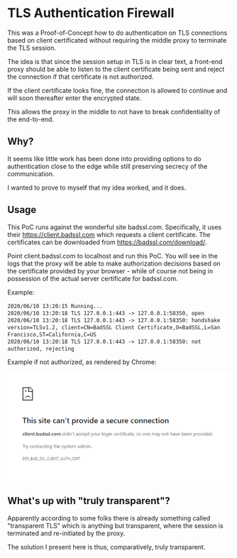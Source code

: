 # TLS Authentication Firewall

This was a Proof-of-Concept how to do authentication on TLS connections based
on client certificated without requiring the middle proxy to terminate the
TLS session.

The idea is that since the session setup in TLS is in clear text, a front-end
proxy should be able to listen to the client certificate being sent and reject
the connection if that certificate is not authorized.

If the client certificate looks fine, the connection is allowed to continue
and will soon thereafter enter the encrypted state.

This allows the proxy in the middle to not have to break confidentiality of
the end-to-end.

## Why?

It seems like little work has been done into providing options to do
authentication close to the edge while still preserving secrecy of the
communication.

I wanted to prove to myself that my idea worked, and it does.

## Usage

This PoC runs against the wonderful site badssl.com. Specifically, it uses
their https://client.badssl.com which requests a client certificate. The
certificates can be downloaded from https://badssl.com/download/.

Point client.badssl.com to localhost and run this PoC. You will see in the logs
that the proxy will be able to make authorization decisions based on the
certificate provided by your browser - while of course not being in possession
of the actual server certificate for badssl.com.

Example:

```
2020/06/10 13:20:15 Running...
2020/06/10 13:20:18 TLS 127.0.0.1:443 -> 127.0.0.1:58350, open
2020/06/10 13:20:18 TLS 127.0.0.1:443 -> 127.0.0.1:58350: handshake version=TLSv1.2, client=CN=BadSSL Client Certificate,O=BadSSL,L=San Francisco,ST=California,C=US
2020/06/10 13:20:18 TLS 127.0.0.1:443 -> 127.0.0.1:58350: not authorized, rejecting
```

Example if not authorized, as rendered by Chrome:

![Chrome showing reject error](bad-cert.png "Chrome showing reject error")


## What's up with "truly transparent"?

Apparently according to some folks there is already something called
"transparent TLS" which is anything but transparent, where the session is
terminated and re-initiated by the proxy.

The solution I present here is thus, comparatively, truly transparent.
